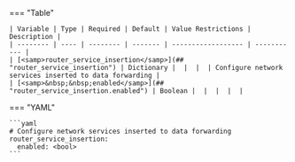<!--
  ~ Copyright (c) 2023 Arista Networks, Inc.
  ~ Use of this source code is governed by the Apache License 2.0
  ~ that can be found in the LICENSE file.
  -->
=== "Table"

    | Variable | Type | Required | Default | Value Restrictions | Description |
    | -------- | ---- | -------- | ------- | ------------------ | ----------- |
    | [<samp>router_service_insertion</samp>](## "router_service_insertion") | Dictionary |  |  |  | Configure network services inserted to data forwarding |
    | [<samp>&nbsp;&nbsp;enabled</samp>](## "router_service_insertion.enabled") | Boolean |  |  |  |  |

=== "YAML"

    ```yaml
    # Configure network services inserted to data forwarding
    router_service_insertion:
      enabled: <bool>
    ```
